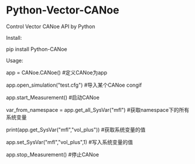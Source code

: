 # Python-Vector-CANoe

Control Vector CANoe API by Python

Install:

pip install Python-CANoe



Usage:

app = CANoe.CANoe() #定义CANoe为app

app.open_simulation("test.cfg") #导入某个CANoe congif

app.start_Measurement() #启动CANoe

var_from_namespace = app.get_all_SysVar("mfl") #获取namespace下的所有系统变量

print(app.get_SysVar("mfl","vol_plus")) #获取系统变量的值

app.set_SysVar("mfl","vol_plus",1)  #写入系统变量的值

app.stop_Measurement() #停止CANoe
